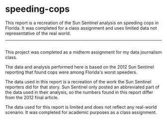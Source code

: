 # speeding-cops
This report is a recreation of the Sun Sentinel analysis on speeding cops in Florida. It was completed for a class assignment and uses limited data not representative of the real world.
***

##
This project was completed as a midterm assignment for my data journalism class.

The data and analysis performed here is based on the 2012 Sun Sentinel reporting that found cops were among Florida's worst speeders. 

The data used in this report is a recreation of the work the Sun Sentinel reporters did for that story. Sun Sentinel only posted an abbreviated part of the data used in their analysis, so the numbers found in this report differ from the 2012 final article. 

The data used for this report is limited and does not reflect any real-world scenario. It was completed for academic purposes as a class assignment. 
